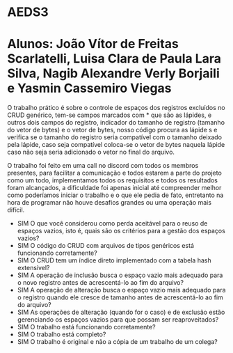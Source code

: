 # AEDS3
# Alunos: João Vítor de Freitas Scarlatelli, Luisa Clara de Paula Lara Silva, Nagib Alexandre Verly Borjaili e Yasmin Cassemiro Viegas

O trabalho prático é sobre o controle de espaços dos registros excluídos no CRUD genérico,  tem-se campos marcados com * que são as lápides, e outros dois campos do registro, indicador do tamanho de registro (tamanho do vetor de bytes) e o vetor de bytes, nosso código procura as lápide s e verifica se o tamanho do registro seria compatível com o tamanho deixado pela lápide, caso seja compatível coloca-se o vetor de bytes naquela lápide caso não seja seria adicionado o vetor no final do arquivo. 

O trabalho foi feito em uma call no discord com todos os membros presentes, para facilitar a comunicação e todos estarem a parte do projeto como um todo, implementamos todos os requisitos e todos os resultados foram alcançados, a dificuldade foi apenas inicial até compreender melhor como poderíamos iniciar o trabalho e o que ele pedia de fato, entretanto na hora de programar não houve desafios grandes ou uma operação mais difícil.

* SIM O que você considerou como perda aceitável para o reuso de espaços vazios, isto é, quais são os critérios para a gestão dos espaços vazios?
* SIM O código do CRUD com arquivos de tipos genéricos está funcionando corretamente?
* SIM O CRUD tem um índice direto implementado com a tabela hash extensível?
* SIM A operação de inclusão busca o espaço vazio mais adequado para o novo registro antes de acrescentá-lo ao fim do arquivo?
* SIM A operação de alteração busca o espaço vazio mais adequado para o registro quando ele cresce de tamanho antes de acrescentá-lo ao fim do arquivo?
* SIM As operações de alteração (quando for o caso) e de exclusão estão gerenciando os espaços vazios para que possam ser reaproveitados?
* SIM O trabalho está funcionando corretamente?
* SIM O trabalho está completo?
* SIM O trabalho é original e não a cópia de um trabalho de um colega?
